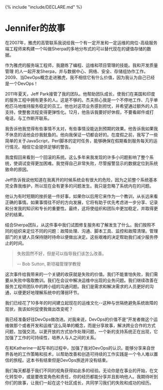 {% include "include/DECLARE.md" %}

# Jennifer的故事

在2007年，雅虎的高管联系我说给我一个有一定开发和一定运维的岗位-高级服务端工程师来构建一个叫做Sherpa的多地分布式的可以替代现在的键值存储的数据。

作为雅虎的服务端工程师，我磨练了编程、运维和项目管理的技能。我和开发质量管理 的人一起开发Sherpa，并与数据中心、网络、安全、存储组协作工作。2009、当DevOps概念走进雅虎，我不相信它有什么价值，因为我认为自己已经是一个DevOps！

2011年夏天，Jeff Park接管了我的团队。他帮助团队成长，使我们在美国和印度的服务工程中拥有更多的人。这是不够的。杰夫担心我是一个不停地工作、几乎单枪匹马地维持服务稳定的员工。他也对这项业务感到担忧，并希望通过额外的人员支持，使整套流程变得更弹性化。12月，他告诉我要好好休假，不要看邮件或打电话，与工作断开联系。

我告诉他我觉得有些事情不太对，有些事情没能达到预期的效果。他告诉我如果我不休息的话他会炒我鱿鱼的。他向我保证一切都会好的。在度假之前，我写了一些简单的关于JavaScript，Perl脚本的定时任务，能够确保在假期看到服务每天的运行情况，相信它会提供足够的警告。

我度假回来看到一个回滚的系统。这么多年来我发现的许多小问题影响了整个系统，使调试变得更加困难。我觉得自己非常失败，尽管报警显示的数据定位到系统致命的原因。

Jeff告诉我说他知道在我离开的时候系统会有很大的危险，因为之前整个系统基本完全靠我维护，所以现在会有更多的问题发生。我只是忽略了系统内在的问题。

他认为有时短期的挫折是一件好事，如果你以后用它来作为一个教训，从长远来看正确的事情。如果事情往不好的方向发展，它将有助于优先考虑进一步分享、记录和分发我的知识和专长的重要性。最终，这将使组织和团队中更加稳定，并取得更好的结果。

结合Sherpa团队，从这件事中我们试图修复服务和了解发生了什么。我们按照不同的组织来定位不同的问题：故障处理、沟通、脚本工具、监控和故障清理。管理部门的关键人员保持随时待命以便做出决定。这些艰难的决定帮助我们减少服务停止的时间。

> 失败固然不好，但是可以指导我们该怎么改善。
>
> -- Bob Sutton, 斯坦福管理学教授

这次事件给我带来的一个关键的收获就是失败的价值。我们不能害怕失败，我们需要从失败中吸取教训。我们在会议中解决运维中出现的业务问题。我们继续改善在服务工程师团队中的跨小组的沟通问题。我们是需求和解决需求的人员更好的沟通，以便更好地理解系统中的薄弱环节。

我们已经花了10多年的时间建立起现在的运维文化--这种与世隔绝避免系统故障的现状，我该如何促使我做出改变呢？

我已经准备好往DevOps做改进。对我来说，DevOps的价值不是“开发者做这个运维做那个或者开发和运维”这么简单的概念，而是分享故事，解决跨业合作的方式问题，加强交流。以更开放的方式协作处理问题，一个新的支持系统正在出现，它加强了工作的可持续性，培养人与人之间的关系。

在和Katherine一起写书的过程中，加强了我对DevOps的认识。能够分享来自世界各地的工作策略和技术，以帮助改善和创造可持续的工作实践是一个令人难以置信的旅程。这本书有结束但是DevOps旅途并没有结束。

我们每天都基于我们不同的视角获得如此多的经验。无论你是在事业的开始，在文化转型中，或是要改变角色和责任，你的经历都能分享并且影响他人。我期待听到你们的故事，让我们一起在这个社区成长，共同学习我们的失败和成功的经历。

